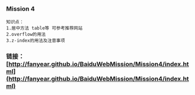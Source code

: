 ### Mission 4
    知识点：
    1.居中方法 table等 可参考推荐网站
    2.overflow的用法
    3.z-index的用法及注意事项

###  链接：[http://fanyear.github.io/BaiduWebMission/Mission4/index.html](http://fanyear.github.io/BaiduWebMission/Mission4/index.html)    
